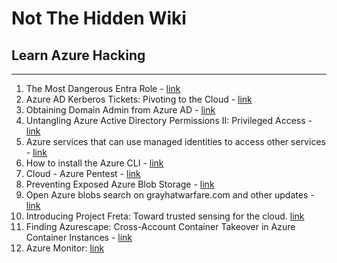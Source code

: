 # Not The Hidden Wiki

## Learn Azure Hacking
-----

1. The Most Dangerous Entra Role - [link](https://posts.specterops.io/the-most-dangerous-entra-role-youve-probably-never-heard-of-e00ea08b8661)
2. Azure AD Kerberos Tickets: Pivoting to the Cloud - [link](https://www.trustedsec.com/blog/azure-ad-kerberos-tickets-pivoting-to-the-cloud)
3. Obtaining Domain Admin from Azure AD - [link](https://dirkjanm.io/obtaining-domain-admin-from-azure-ad-via-cloud-kerberos-trust/)
4. Untangling Azure Active Directory Permissions II: Privileged Access - [link](https://csandker.io/2022/11/10/Untangling-Azure-II-Privileged-Access.html)
5. Azure services that can use managed identities to access other services - [link](https://learn.microsoft.com/en-us/entra/identity/managed-identities-azure-resources/managed-identities-status)
6. How to install the Azure CLI - [link](https://learn.microsoft.com/en-us/cli/azure/install-azure-cli)
7. Cloud - Azure Pentest - [link](https://github.com/swisskyrepo/PayloadsAllTheThings/blob/master/Methodology%20and%20Resources/Cloud%20-%20Azure%20Pentest.md)
8. Preventing Exposed Azure Blob Storage - [link](https://isc.sans.edu/forums/diary/Preventing+Exposed+Azure+Blob+Storage/26786/)
9. Open Azure blobs search on grayhatwarfare.com and other updates - [link](https://grayhatwarfare.medium.com/open-azure-blobs-search-on-grayhatwarfare-com-and-other-updates-89f709b10412)
10. Introducing Project Freta: Toward trusted sensing for the cloud. [link](https://docs.microsoft.com/en-us/security/research/project-freta/)
11. Finding Azurescape: Cross-Account Container Takeover in Azure Container Instances - [link](https://unit42.paloaltonetworks.com/azure-container-instances/)
12. Azure Monitor: [link](https://securecloud.blog/2022/04/27/azure-monitor-malicious-kql-query/)